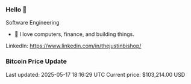 ### Hello 🤙  

Software Engineering

- 🔭 I love computers, finance, and building things.
  
LinkedIn: https://www.linkedin.com/in/thejustinbishop/  




























































































































































































































### Bitcoin Price Update
Last updated: 2025-05-17 18:16:29 UTC
Current price: $103,214.00 USD
